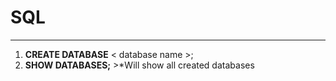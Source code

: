 # SQL
***
1. **CREATE DATABASE** < database name >;
2. **SHOW DATABASES;** >*Will show all created databases
